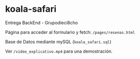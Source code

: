 # koala-safari

Entrega BackEnd - Grupodieci8cho

Página para acceder al formulario y fetch: `/pages/resenas.html`

Base de Datos mediante mySQL (`koala_safari.sql`)

Ver `/video_explicativo.mp4` para una demostración.
